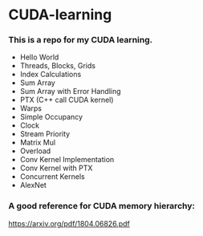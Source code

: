 # CUDA-learning
### This is a repo for my CUDA learning.
- Hello World
- Threads, Blocks, Grids
- Index Calculations
- Sum Array
- Sum Array with Error Handling
- PTX (C++ call CUDA kernel)
- Warps
- Simple Occupancy
- Clock
- Stream Priority
- Matrix Mul
- Overload
- Conv Kernel Implementation
- Conv Kernel with PTX
- Concurrent Kernels
- AlexNet


### A good reference for CUDA memory hierarchy:
https://arxiv.org/pdf/1804.06826.pdf
